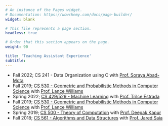```yaml
---
# An instance of the Pages widget.
# Documentation: https://wowchemy.com/docs/page-builder/
widget: blank

# This file represents a page section.
headless: true

# Order that this section appears on the page.
weight: 90

title: 'Teaching Assistant Experience'
subtitle: 
---
```


- Fall 2022; CS 241 - Data Organization using C with [Prof. Soraya Abad-Mota](https://www.cs.unm.edu/directory/faculty-profiles/soraya-abad-mota.html)
- Fall 2019; [CS 530 - Geometric and Probabilistic Methods in Computer Science](https://www.cs.unm.edu/~williams/cs530f15.html) with [Prof. Lance Williams](https://www.cs.unm.edu/~williams/)
- Spring 2022; [CS 429/529 - Machine Learning](https://www.cs.unm.edu/~estrada/cs529.php) with [Prof. Trilce Estrada](https://www.cs.unm.edu/~estrada/)
- Fall 2019; [CS 530 - Geometric and Probabilistic Methods in Computer Science](https://www.cs.unm.edu/~williams/cs530f15.html) with [Prof. Lance Williams](https://www.cs.unm.edu/~williams/)
- Spring 2019; [CS 500 - Theory of Computation](https://www.cs.unm.edu/~saia/classes/561-f18/) with [Prof. Deepak Kapur](https://www.cs.unm.edu/~kapur/)
- Fall 2018; [CS 561 - Algorithms and Data Structures](https://www.cs.unm.edu/~saia/classes/561-f18/) with 
    [Prof. Jared Saia](https://www.cs.unm.edu/~saia/)
